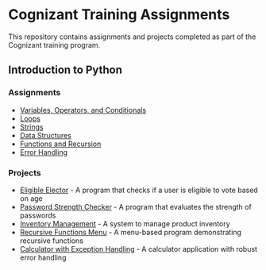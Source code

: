 # Cognizant Training Assignments

This repository contains assignments and projects completed as part of the Cognizant training program.

## Introduction to Python

### Assignments
- [Variables, Operators, and Conditionals](introduction-to-python/variables_operators_conditionals.py)
- [Loops](introduction-to-python/loops.py)
- [Strings](introduction-to-python/strings.py)
- [Data Structures](introduction-to-python/data_structures.py)
- [Functions and Recursion](introduction-to-python/functions_recursion.py)
- [Error Handling](introduction-to-python/error_handling.py)

### Projects
- [Eligible Elector](introduction-to-python/projects/eligible_elector.py) - A program that checks if a user is eligible to vote based on age
- [Password Strength Checker](introduction-to-python/projects/password_checker.py) - A program that evaluates the strength of passwords
- [Inventory Management](introduction-to-python/projects/inventory_manager.py) - A system to manage product inventory
- [Recursive Functions Menu](introduction-to-python/projects/recursive_functions.py) - A menu-based program demonstrating recursive functions
- [Calculator with Exception Handling](introduction-to-python/projects/calculator.py) - A calculator application with robust error handling

